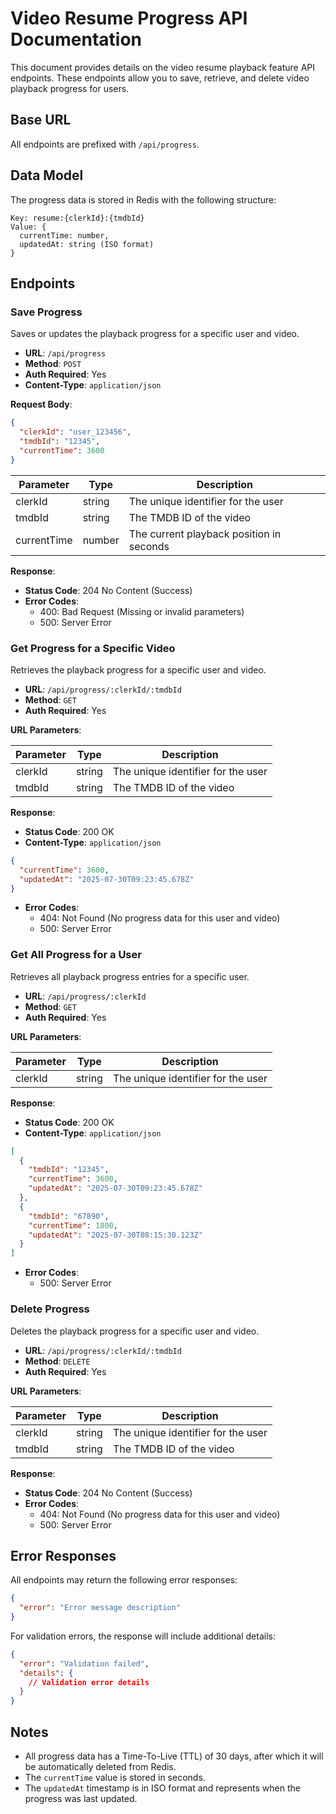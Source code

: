 # Video Resume Progress API Documentation

This document provides details on the video resume playback feature API endpoints. These endpoints allow you to save, retrieve, and delete video playback progress for users.

## Base URL

All endpoints are prefixed with `/api/progress`.

## Data Model

The progress data is stored in Redis with the following structure:

```
Key: resume:{clerkId}:{tmdbId}
Value: {
  currentTime: number,
  updatedAt: string (ISO format)
}
```

## Endpoints

### Save Progress

Saves or updates the playback progress for a specific user and video.

- **URL**: `/api/progress`
- **Method**: `POST`
- **Auth Required**: Yes
- **Content-Type**: `application/json`

**Request Body**:

```json
{
  "clerkId": "user_123456",
  "tmdbId": "12345",
  "currentTime": 3600
}
```

| Parameter    | Type   | Description                                 |
|--------------|--------|---------------------------------------------|
| clerkId      | string | The unique identifier for the user          |
| tmdbId       | string | The TMDB ID of the video                    |
| currentTime  | number | The current playback position in seconds    |

**Response**:

- **Status Code**: 204 No Content (Success)
- **Error Codes**:
  - 400: Bad Request (Missing or invalid parameters)
  - 500: Server Error

### Get Progress for a Specific Video

Retrieves the playback progress for a specific user and video.

- **URL**: `/api/progress/:clerkId/:tmdbId`
- **Method**: `GET`
- **Auth Required**: Yes

**URL Parameters**:

| Parameter | Type   | Description                              |
|-----------|--------|------------------------------------------|
| clerkId   | string | The unique identifier for the user       |
| tmdbId    | string | The TMDB ID of the video                 |

**Response**:

- **Status Code**: 200 OK
- **Content-Type**: `application/json`

```json
{
  "currentTime": 3600,
  "updatedAt": "2025-07-30T09:23:45.678Z"
}
```

- **Error Codes**:
  - 404: Not Found (No progress data for this user and video)
  - 500: Server Error

### Get All Progress for a User

Retrieves all playback progress entries for a specific user.

- **URL**: `/api/progress/:clerkId`
- **Method**: `GET`
- **Auth Required**: Yes

**URL Parameters**:

| Parameter | Type   | Description                              |
|-----------|--------|------------------------------------------|
| clerkId   | string | The unique identifier for the user       |

**Response**:

- **Status Code**: 200 OK
- **Content-Type**: `application/json`

```json
[
  {
    "tmdbId": "12345",
    "currentTime": 3600,
    "updatedAt": "2025-07-30T09:23:45.678Z"
  },
  {
    "tmdbId": "67890",
    "currentTime": 1800,
    "updatedAt": "2025-07-30T08:15:30.123Z"
  }
]
```

- **Error Codes**:
  - 500: Server Error

### Delete Progress

Deletes the playback progress for a specific user and video.

- **URL**: `/api/progress/:clerkId/:tmdbId`
- **Method**: `DELETE`
- **Auth Required**: Yes

**URL Parameters**:

| Parameter | Type   | Description                              |
|-----------|--------|------------------------------------------|
| clerkId   | string | The unique identifier for the user       |
| tmdbId    | string | The TMDB ID of the video                 |

**Response**:

- **Status Code**: 204 No Content (Success)
- **Error Codes**:
  - 404: Not Found (No progress data for this user and video)
  - 500: Server Error

## Error Responses

All endpoints may return the following error responses:

```json
{
  "error": "Error message description"
}
```

For validation errors, the response will include additional details:

```json
{
  "error": "Validation failed",
  "details": {
    // Validation error details
  }
}
```

## Notes

- All progress data has a Time-To-Live (TTL) of 30 days, after which it will be automatically deleted from Redis.
- The `currentTime` value is stored in seconds.
- The `updatedAt` timestamp is in ISO format and represents when the progress was last updated.
